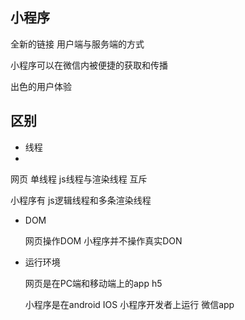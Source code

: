 ## 小程序

全新的链接 用户端与服务端的方式

小程序可以在微信内被便捷的获取和传播

出色的用户体验

## 区别


- 线程
- 
网页 单线程 js线程与渲染线程  互斥

小程序有 js逻辑线程和多条渲染线程

- DOM
  
  网页操作DOM
  小程序并不操作真实DON
- 运行环境
  
  网页是在PC端和移动端上的app h5

  小程序是在android IOS 小程序开发者上运行 微信app